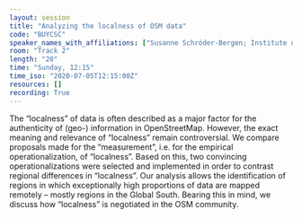 ```yaml
---
layout: session
title: "Analyzing the localness of OSM data"
code: "BUYCSC"
speaker_names_with_affiliations: ["Susanne Schröder-Bergen; Institute of Geography, Friedrich-Alexander University Erlangen-Nürnberg"]
room: "Track 2"
length: "20"
time: "Sunday, 12:15"
time_iso: "2020-07-05T12:15:00Z"
resources: []
recording: True
---
```

The “localness” of data is often described as a major factor for the authenticity of (geo-) information in OpenStreetMap. However, the exact meaning and relevance of “localness” remain controversial. We compare proposals made for the “measurement”, i.e. for the empirical operationalization, of “localness”. Based on this, two convincing operationalizations were selected and implemented in order to contrast regional differences in “localness”. Our analysis allows the identification of regions in which exceptionally high proportions of data are mapped remotely – mostly regions in the Global South. Bearing this in mind, we discuss how “localness” is negotiated in the OSM community.

